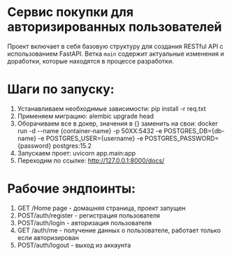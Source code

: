 # Сервис покупки для авторизированных пользователей

Проект включает в себя базовую структуру для создания RESTful API с использованием FastAPI.
Ветка `main` содержит актуальные изменения и доработки, которые находятся в процессе разработки.

# Шаги по запуску:

1. Устанавливаем необходимые зависимости: pip install -r req.txt 
2. Применяем миграцию: alembic upgrade head 
3. Оборачиваем все в докер, значения в {} заменить на свои: docker run -d --name {container-name} -p 50ХХ:5432 -e POSTGRES_DB={db-name} -e POSTGRES_USER={username} -e POSTGRES_PASSWORD={password} postgres:15.2 
4. Запускаем проет: uvicorn app.main:app 
5. Переходим по ссылке: http://127.0.0.1:8000/docs/

# Рабочие эндпоинты:
1. GET /Home page - домашняя страница, проект запущен
2. POST/auth/register - регистрация пользователя
3. POST/auth/login - авторизация пользователя
4. GET /auth/me - получение данных о пользователе, работает только если авторизирован
5. POST/auth/logout - выход из аккаунта
